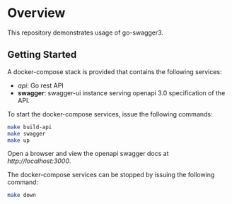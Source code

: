 # Overview

This repository demonstrates usage of go-swagger3.

## Getting Started

A docker-compose stack is provided that contains the following services:

- _api_: Go rest API
- **swagger**: swagger-ui instance serving openapi 3.0 specification of the API.

To start the docker-compose services, issue the following commands:

```bash
make build-api
make swagger
make up
```

Open a browser and view the openapi swagger docs at _http://localhost:3000_.

The docker-compose services can be stopped by issuing the following command:

```bash
make down
```
